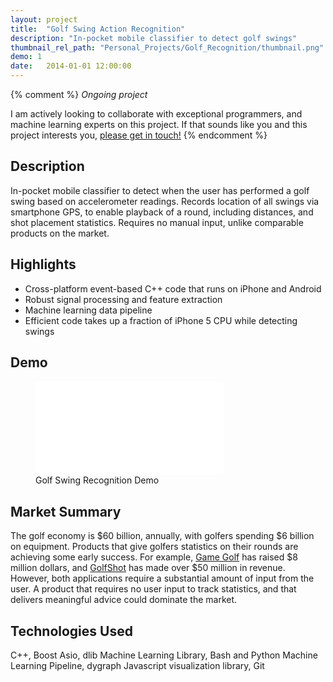 ```yaml
---
layout: project
title:  "Golf Swing Action Recognition"
description: "In-pocket mobile classifier to detect golf swings"
thumbnail_rel_path: "Personal_Projects/Golf_Recognition/thumbnail.png"
demo: 1
date:   2014-01-01 12:00:00
---
```


{% comment %}
_Ongoing project_

<span class="highlight">I am actively looking to collaborate with exceptional programmers, and machine learning experts on this project. If that sounds like you and this project interests you, [please get in touch!](mailto:litoiu@gmail.com)</span>
{% endcomment %}

## Description

In-pocket mobile classifier to detect when the user has performed a golf swing based on accelerometer readings. Records location of all swings via smartphone GPS, to enable playback of a round, including distances, and shot placement statistics. Requires no manual input, unlike comparable products on the market.

## Highlights
* Cross-platform event-based C++ code that runs on iPhone and Android
* Robust signal processing and feature extraction
* Machine learning data pipeline
* Efficient code takes up a fraction of iPhone 5 CPU while detecting swings

<a name="demo"></a>

## Demo

<div class="fullwidth-gallery">

<figure>
	<div class="video-container">
	<iframe src="//www.youtube.com/embed/6L3Sd5EOcC0?rel=0" frameborder="0" allowfullscreen></iframe>
	</div>
	<figcaption>
	Golf Swing Recognition Demo
	</figcaption>

</figure>

</div>

## Market Summary
The golf economy is $60 billion, annually, with golfers spending $6 billion on equipment. Products that give golfers statistics on their rounds are achieving some early success. For example, [Game Golf](http://www.amazon.com/GAME-Digital-Tracking-System-Black/dp/B00JDZWQZK) has raised $8 million dollars, and [GolfShot](http://golfshot.com/) has made over $50 million in revenue. However, both applications require a substantial amount of input from the user. A product that requires no user input to track statistics, and that delivers meaningful advice could dominate the market.


## Technologies Used
C++, Boost Asio, dlib Machine Learning Library, Bash and Python Machine Learning Pipeline, dygraph Javascript visualization library, Git

